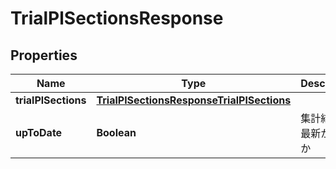 

# TrialPlSectionsResponse


## Properties

Name | Type | Description | Notes
------------ | ------------- | ------------- | -------------
**trialPlSections** | [**TrialPlSectionsResponseTrialPlSections**](TrialPlSectionsResponseTrialPlSections.md) |  | 
**upToDate** | **Boolean** | 集計結果が最新かどうか | 



